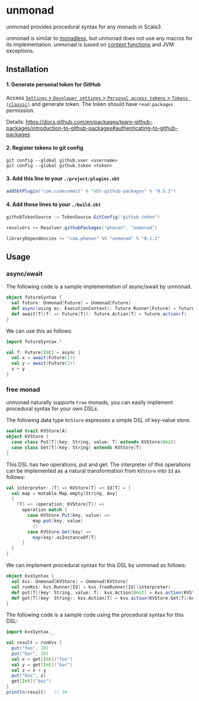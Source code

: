 # unmonad

unmonad provides procedural syntax for any monads in Scala3.

unmonad is similar to [monadless](https://github.com/monadless/monadless), 
but unmonad does not use any macros for its implementation.
unmonad is based on [context functions](https://docs.scala-lang.org/scala3/reference/contextual/context-functions.html) 
and JVM exceptions.

## Installation

#### 1. Generate personal token for GitHub

Access [`Settings` > `Developer settings` > `Personal access tokens` > `Tokens (classic)`](https://github.com/settings/tokens) and generate token.
The token should have `read:packages` permission.

Details: https://docs.github.com/en/packages/learn-github-packages/introduction-to-github-packages#authenticating-to-github-packages

#### 2. Register tokens to git config

```shell
git config --global github.user <username>
git config --global github.token <token>
```

#### 3. Add this line to your `./project/plugins.sbt`

```sbt
addSbtPlugin("com.codecommit" % "sbt-github-packages" % "0.5.3")
```

#### 4. Add these lines to your `./build.sbt`

```sbt
githubTokenSource := TokenSource.GitConfig("github.token")

resolvers += Resolver.githubPackages("phenan", "unmonad")

libraryDependencies += "com.phenan" %% "unmonad" % "0.1.1"
```

## Usage

### async/await

The following code is a sample implementation of async/await by unmonad.

```scala
object futureSyntax {
  val future: Unmonad[Future] = Unmonad[Future]
  def async(using ec: ExecutionContext): future.Runner[Future] = future.monadRunner
  def await[T](f: => Future[T]): future.Action[T] = future.action(f)
}
```

We can use this as follows:

```scala
import futureSyntax.*

val f: Future[Int] = async {
  val x = await(Future(1))
  val y = await(Future(2))
  x + y
}
```

### free monad

unmonad naturally supports `Free` monads, you can easily implement procedural syntax for your own DSLs.

The following data type `KVStore` expresses a simple DSL of key-value store.

```scala
sealed trait KVStore[A]
object KVStore {
  case class Put[T](key: String, value: T) extends KVStore[Unit]
  case class Get[T](key: String) extends KVStore[T]
}
```

This DSL has two operations, put and get.
The interpreter of this operations can be implemented as a natural transformation from `KVStore` into `Id` as follows:

```scala
val interpreter: [T] => KVStore[T] => Id[T] = {
  val map = mutable.Map.empty[String, Any]
  {
    [T] => (operation: KVStore[T]) =>
      operation match {
        case KVStore.Put(key, value) =>
          map.put(key, value)
          ()
        case KVStore.Get(key) =>
          map(key).asInstanceOf[T]
      }
  }
}
```

We can implement procedural syntax for this DSL by unmonad as follows:

```scala
object kvsSyntax {
  val kvs: Unmonad[KVStore] = Unmonad[KVStore]
  val runKvs: kvs.Runner[Id] = kvs.freeRunner[Id](interpreter)
  def put[T](key: String, value: T): kvs.Action[Unit] = kvs.action(KVStore.Put(key, value))
  def get[T](key: String): kvs.Action[T] = kvs.action(KVStore.Get[T](key))
}
```

The following code is a sample code using the procedural syntax for this DSL:

```scala
import kvsSyntax._

val result = runKvs {
  put("foo", 10)
  put("bar", 20)
  val x = get[Int]("foo")
  val y = get[Int]("bar")
  val z = x + y
  put("baz", z)
  get[Int]("baz")
}
println(result)   // 30
```
